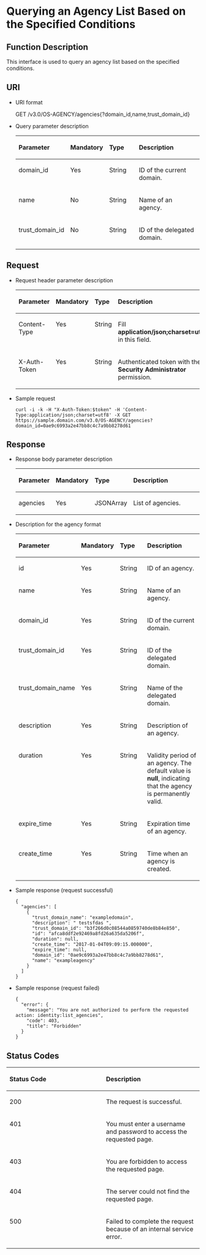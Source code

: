 # Querying an Agency List Based on the Specified Conditions<a name="en-us_topic_0079467614"></a>

## Function Description<a name="s351a53087b624bf68c88f723526bd5d4"></a>

This interface is used to query an agency list based on the specified conditions.

## URI<a name="s08fde0a01f0a4ead8e8fc38549803afc"></a>

-   URI format

    GET /v3.0/OS-AGENCY/agencies\{?domain\_id,name,trust\_domain\_id\}


-   Query parameter description

    <a name="tc955f64c43f647049fb9c0165b18cdc2"></a>
    <table><thead align="left"><tr id="r79b5dc33889447b7a605f44df82b31e8"><th class="cellrowborder" valign="top" width="18.360000000000003%" id="mcps1.1.5.1.1"><p id="a5cf140b235a143eab767f5bff8c9f08f"><a name="a5cf140b235a143eab767f5bff8c9f08f"></a><a name="a5cf140b235a143eab767f5bff8c9f08f"></a><strong id="en-us_topic_0026586105_b842352706143612"><a name="en-us_topic_0026586105_b842352706143612"></a><a name="en-us_topic_0026586105_b842352706143612"></a>Parameter</strong></p>
    </th>
    <th class="cellrowborder" valign="top" width="18.48%" id="mcps1.1.5.1.2"><p id="a4b51552dc6024331908f59e52aededb1"><a name="a4b51552dc6024331908f59e52aededb1"></a><a name="a4b51552dc6024331908f59e52aededb1"></a><strong id="b84235270616358_1"><a name="b84235270616358_1"></a><a name="b84235270616358_1"></a>Mandatory</strong></p>
    </th>
    <th class="cellrowborder" valign="top" width="18.86%" id="mcps1.1.5.1.3"><p id="a09624a05c0a041a48f058a0658b9cff2"><a name="a09624a05c0a041a48f058a0658b9cff2"></a><a name="a09624a05c0a041a48f058a0658b9cff2"></a><strong id="b842352706143526_1"><a name="b842352706143526_1"></a><a name="b842352706143526_1"></a>Type</strong></p>
    </th>
    <th class="cellrowborder" valign="top" width="44.3%" id="mcps1.1.5.1.4"><p id="a9403c6c94f0449c18818099a34847fff"><a name="a9403c6c94f0449c18818099a34847fff"></a><a name="a9403c6c94f0449c18818099a34847fff"></a><strong id="b20601766145329_1"><a name="b20601766145329_1"></a><a name="b20601766145329_1"></a>Description</strong></p>
    </th>
    </tr>
    </thead>
    <tbody><tr id="rb603c04755804200b8a9db46f374bfbe"><td class="cellrowborder" valign="top" width="18.360000000000003%" headers="mcps1.1.5.1.1 "><p id="a70ffef7b605940ceab2554ffa2e9c9e0"><a name="a70ffef7b605940ceab2554ffa2e9c9e0"></a><a name="a70ffef7b605940ceab2554ffa2e9c9e0"></a>domain_id</p>
    </td>
    <td class="cellrowborder" valign="top" width="18.48%" headers="mcps1.1.5.1.2 "><p id="a193d0d26deaf43b6b0783d496d91b15d"><a name="a193d0d26deaf43b6b0783d496d91b15d"></a><a name="a193d0d26deaf43b6b0783d496d91b15d"></a>Yes</p>
    </td>
    <td class="cellrowborder" valign="top" width="18.86%" headers="mcps1.1.5.1.3 "><p id="a4863d79620a24f2d8b953e5e6fe79902"><a name="a4863d79620a24f2d8b953e5e6fe79902"></a><a name="a4863d79620a24f2d8b953e5e6fe79902"></a>String</p>
    </td>
    <td class="cellrowborder" valign="top" width="44.3%" headers="mcps1.1.5.1.4 "><p id="acaf56792cac247aeb78c01f3d94681fd"><a name="acaf56792cac247aeb78c01f3d94681fd"></a><a name="acaf56792cac247aeb78c01f3d94681fd"></a>ID of the current domain.</p>
    </td>
    </tr>
    <tr id="ra0d821ace5f643878bec108d34734201"><td class="cellrowborder" valign="top" width="18.360000000000003%" headers="mcps1.1.5.1.1 "><p id="a1ca6e155158f459593999840eb90a1da"><a name="a1ca6e155158f459593999840eb90a1da"></a><a name="a1ca6e155158f459593999840eb90a1da"></a>name</p>
    </td>
    <td class="cellrowborder" valign="top" width="18.48%" headers="mcps1.1.5.1.2 "><p id="aa704c8457ad2413aaa8f8f704a57d9cb"><a name="aa704c8457ad2413aaa8f8f704a57d9cb"></a><a name="aa704c8457ad2413aaa8f8f704a57d9cb"></a>No</p>
    </td>
    <td class="cellrowborder" valign="top" width="18.86%" headers="mcps1.1.5.1.3 "><p id="a802ff17d536848c3a3626be288e81f2c"><a name="a802ff17d536848c3a3626be288e81f2c"></a><a name="a802ff17d536848c3a3626be288e81f2c"></a>String</p>
    </td>
    <td class="cellrowborder" valign="top" width="44.3%" headers="mcps1.1.5.1.4 "><p id="a98a47a8d92ec42209fed0c3a5dad302c"><a name="a98a47a8d92ec42209fed0c3a5dad302c"></a><a name="a98a47a8d92ec42209fed0c3a5dad302c"></a>Name of an agency.</p>
    </td>
    </tr>
    <tr id="row0981727204512"><td class="cellrowborder" valign="top" width="18.360000000000003%" headers="mcps1.1.5.1.1 "><p id="p2982142724519"><a name="p2982142724519"></a><a name="p2982142724519"></a>trust_domain_id</p>
    </td>
    <td class="cellrowborder" valign="top" width="18.48%" headers="mcps1.1.5.1.2 "><p id="p39824274453"><a name="p39824274453"></a><a name="p39824274453"></a>No</p>
    </td>
    <td class="cellrowborder" valign="top" width="18.86%" headers="mcps1.1.5.1.3 "><p id="p1798212715451"><a name="p1798212715451"></a><a name="p1798212715451"></a>String</p>
    </td>
    <td class="cellrowborder" valign="top" width="44.3%" headers="mcps1.1.5.1.4 "><p id="p698232764511"><a name="p698232764511"></a><a name="p698232764511"></a>ID of the delegated domain.</p>
    </td>
    </tr>
    </tbody>
    </table>


## Request<a name="s7730776dd0be4258b07cfc8001cc82e3"></a>

-   Request header parameter description

    <a name="t10f54517dbcc4a03831bbfa37e3e0f76"></a>
    <table><thead align="left"><tr id="r7b5c0cd2a702444a8b36935202710c14"><th class="cellrowborder" valign="top" width="18.698130186981302%" id="mcps1.1.5.1.1"><p id="a4f33c3460da84fffbe137fefbd621939"><a name="a4f33c3460da84fffbe137fefbd621939"></a><a name="a4f33c3460da84fffbe137fefbd621939"></a><strong id="b751019581"><a name="b751019581"></a><a name="b751019581"></a>Parameter</strong></p>
    </th>
    <th class="cellrowborder" valign="top" width="18.188181181881813%" id="mcps1.1.5.1.2"><p id="ac771b1051939406a977f3d01269784e6"><a name="ac771b1051939406a977f3d01269784e6"></a><a name="ac771b1051939406a977f3d01269784e6"></a><strong id="b84235270616358_3"><a name="b84235270616358_3"></a><a name="b84235270616358_3"></a>Mandatory</strong></p>
    </th>
    <th class="cellrowborder" valign="top" width="18.66813318668133%" id="mcps1.1.5.1.3"><p id="a7f14cc65c30d4d29a42772f0f05d699a"><a name="a7f14cc65c30d4d29a42772f0f05d699a"></a><a name="a7f14cc65c30d4d29a42772f0f05d699a"></a><strong id="b842352706143526_3"><a name="b842352706143526_3"></a><a name="b842352706143526_3"></a>Type</strong></p>
    </th>
    <th class="cellrowborder" valign="top" width="44.44555544445555%" id="mcps1.1.5.1.4"><p id="aa6efa916a232459fa15ee2c3829955aa"><a name="aa6efa916a232459fa15ee2c3829955aa"></a><a name="aa6efa916a232459fa15ee2c3829955aa"></a><strong id="b20601766145329_3"><a name="b20601766145329_3"></a><a name="b20601766145329_3"></a>Description</strong></p>
    </th>
    </tr>
    </thead>
    <tbody><tr id="r6847fe683769403d9f201b63f1a41a37"><td class="cellrowborder" valign="top" width="18.698130186981302%" headers="mcps1.1.5.1.1 "><p id="a20bd172006a745e48fc7d63cc8a6bb07"><a name="a20bd172006a745e48fc7d63cc8a6bb07"></a><a name="a20bd172006a745e48fc7d63cc8a6bb07"></a>Content-Type</p>
    </td>
    <td class="cellrowborder" valign="top" width="18.188181181881813%" headers="mcps1.1.5.1.2 "><p id="a3e14fea6edfc4e5189724017a30c5b20"><a name="a3e14fea6edfc4e5189724017a30c5b20"></a><a name="a3e14fea6edfc4e5189724017a30c5b20"></a>Yes</p>
    </td>
    <td class="cellrowborder" valign="top" width="18.66813318668133%" headers="mcps1.1.5.1.3 "><p id="a52e5b54be9144f0eb25f763df7a4ab53"><a name="a52e5b54be9144f0eb25f763df7a4ab53"></a><a name="a52e5b54be9144f0eb25f763df7a4ab53"></a>String</p>
    </td>
    <td class="cellrowborder" valign="top" width="44.44555544445555%" headers="mcps1.1.5.1.4 "><p id="a1b153a1e9dab46439d82ac79b23ea22e"><a name="a1b153a1e9dab46439d82ac79b23ea22e"></a><a name="a1b153a1e9dab46439d82ac79b23ea22e"></a>Fill <strong id="b842352706161331"><a name="b842352706161331"></a><a name="b842352706161331"></a>application/json;charset=utf8</strong> in this field.</p>
    </td>
    </tr>
    <tr id="r6216c12734e742aa931ef342eb45a7e7"><td class="cellrowborder" valign="top" width="18.698130186981302%" headers="mcps1.1.5.1.1 "><p id="afd66d1ddd49a4892a90a05ad1b71d542"><a name="afd66d1ddd49a4892a90a05ad1b71d542"></a><a name="afd66d1ddd49a4892a90a05ad1b71d542"></a>X-Auth-Token</p>
    </td>
    <td class="cellrowborder" valign="top" width="18.188181181881813%" headers="mcps1.1.5.1.2 "><p id="af6f2e0365f964329b0beff328366d677"><a name="af6f2e0365f964329b0beff328366d677"></a><a name="af6f2e0365f964329b0beff328366d677"></a>Yes</p>
    </td>
    <td class="cellrowborder" valign="top" width="18.66813318668133%" headers="mcps1.1.5.1.3 "><p id="a086767e16f914d81a4c0ee48994cee87"><a name="a086767e16f914d81a4c0ee48994cee87"></a><a name="a086767e16f914d81a4c0ee48994cee87"></a>String</p>
    </td>
    <td class="cellrowborder" valign="top" width="44.44555544445555%" headers="mcps1.1.5.1.4 "><p id="p57174477113315"><a name="p57174477113315"></a><a name="p57174477113315"></a>Authenticated token with the <strong id="b750798910387"><a name="b750798910387"></a><a name="b750798910387"></a>Security Administrator</strong> permission.</p>
    </td>
    </tr>
    </tbody>
    </table>


-   Sample request

    ```
    curl -i -k -H "X-Auth-Token:$token" -H 'Content-Type:application/json;charset=utf8' -X GET https://sample.domain.com/v3.0/OS-AGENCY/agencies?domain_id=0ae9c6993a2e47bb8c4c7a9bb8278d61
    ```


## Response<a name="s198ef18fb06f4e758c416b93700e996d"></a>

-   Response body parameter description

    <a name="t25fa11869fcc4bbe930214e8b3a352a8"></a>
    <table><thead align="left"><tr id="r607717c6cad24f3085d946d96e8706f6"><th class="cellrowborder" valign="top" width="18.891889188918892%" id="mcps1.1.5.1.1"><p id="a60b8a28cb4a14f4d957e11fbb5ed3491"><a name="a60b8a28cb4a14f4d957e11fbb5ed3491"></a><a name="a60b8a28cb4a14f4d957e11fbb5ed3491"></a><strong id="b1113612120"><a name="b1113612120"></a><a name="b1113612120"></a>Parameter</strong></p>
    </th>
    <th class="cellrowborder" valign="top" width="18.13181318131813%" id="mcps1.1.5.1.2"><p id="a18979c4eb8f144c889953807a71fe2c0"><a name="a18979c4eb8f144c889953807a71fe2c0"></a><a name="a18979c4eb8f144c889953807a71fe2c0"></a><strong id="b842352706161749_1"><a name="b842352706161749_1"></a><a name="b842352706161749_1"></a>Mandatory</strong></p>
    </th>
    <th class="cellrowborder" valign="top" width="18.93189318931893%" id="mcps1.1.5.1.3"><p id="aac65acd7fc7b4c96933b30be7d73b987"><a name="aac65acd7fc7b4c96933b30be7d73b987"></a><a name="aac65acd7fc7b4c96933b30be7d73b987"></a><strong id="b842352706143526_5"><a name="b842352706143526_5"></a><a name="b842352706143526_5"></a>Type</strong></p>
    </th>
    <th class="cellrowborder" valign="top" width="44.04440444044405%" id="mcps1.1.5.1.4"><p id="ae0490d31122747f29843f4295fab3147"><a name="ae0490d31122747f29843f4295fab3147"></a><a name="ae0490d31122747f29843f4295fab3147"></a><strong id="b6981351183141_1"><a name="b6981351183141_1"></a><a name="b6981351183141_1"></a>Description</strong></p>
    </th>
    </tr>
    </thead>
    <tbody><tr id="rae278792d71a4337b1b3ebb9d3cee2d8"><td class="cellrowborder" valign="top" width="18.891889188918892%" headers="mcps1.1.5.1.1 "><p id="ac8b2e0e1384f4dfc8cdea40e1b2992d5"><a name="ac8b2e0e1384f4dfc8cdea40e1b2992d5"></a><a name="ac8b2e0e1384f4dfc8cdea40e1b2992d5"></a>agencies</p>
    </td>
    <td class="cellrowborder" valign="top" width="18.13181318131813%" headers="mcps1.1.5.1.2 "><p id="a3f02f98df8b4493c810f2017e8d18dd0"><a name="a3f02f98df8b4493c810f2017e8d18dd0"></a><a name="a3f02f98df8b4493c810f2017e8d18dd0"></a>Yes</p>
    </td>
    <td class="cellrowborder" valign="top" width="18.93189318931893%" headers="mcps1.1.5.1.3 "><p id="a20eedf6a66c144868d14c84c17b47526"><a name="a20eedf6a66c144868d14c84c17b47526"></a><a name="a20eedf6a66c144868d14c84c17b47526"></a>JSONArray</p>
    </td>
    <td class="cellrowborder" valign="top" width="44.04440444044405%" headers="mcps1.1.5.1.4 "><p id="adba154707b0049a19d9f6c70c5ff6936"><a name="adba154707b0049a19d9f6c70c5ff6936"></a><a name="adba154707b0049a19d9f6c70c5ff6936"></a>List of agencies.</p>
    </td>
    </tr>
    </tbody>
    </table>

-   Description for the agency format

    <a name="ta8ec7733f3e249568598f092b2720528"></a>
    <table><thead align="left"><tr id="redb2511c03314e6688cf6683d2c25de8"><th class="cellrowborder" valign="top" width="19.16%" id="mcps1.1.5.1.1"><p id="a9a1c101100ac49d8b01b6fff33850669"><a name="a9a1c101100ac49d8b01b6fff33850669"></a><a name="a9a1c101100ac49d8b01b6fff33850669"></a><strong id="b512049903"><a name="b512049903"></a><a name="b512049903"></a>Parameter</strong></p>
    </th>
    <th class="cellrowborder" valign="top" width="18.13%" id="mcps1.1.5.1.2"><p id="a1346a92b22174e5686a156f2fb7d36f1"><a name="a1346a92b22174e5686a156f2fb7d36f1"></a><a name="a1346a92b22174e5686a156f2fb7d36f1"></a><strong id="b842352706161749_3"><a name="b842352706161749_3"></a><a name="b842352706161749_3"></a>Mandatory</strong></p>
    </th>
    <th class="cellrowborder" valign="top" width="18.93%" id="mcps1.1.5.1.3"><p id="a70c10262fdca44c8b6330a1ea18cd1b4"><a name="a70c10262fdca44c8b6330a1ea18cd1b4"></a><a name="a70c10262fdca44c8b6330a1ea18cd1b4"></a><strong id="b842352706143526_7"><a name="b842352706143526_7"></a><a name="b842352706143526_7"></a>Type</strong></p>
    </th>
    <th class="cellrowborder" valign="top" width="43.78%" id="mcps1.1.5.1.4"><p id="a6897c47449a749889693a4715dc29b50"><a name="a6897c47449a749889693a4715dc29b50"></a><a name="a6897c47449a749889693a4715dc29b50"></a><strong id="b6981351183141_3"><a name="b6981351183141_3"></a><a name="b6981351183141_3"></a>Description</strong></p>
    </th>
    </tr>
    </thead>
    <tbody><tr id="r110078ccf9074b61964145e1ab6b4641"><td class="cellrowborder" valign="top" width="19.16%" headers="mcps1.1.5.1.1 "><p id="a63c3299b0ce34c21b2a46a56bdb3a264"><a name="a63c3299b0ce34c21b2a46a56bdb3a264"></a><a name="a63c3299b0ce34c21b2a46a56bdb3a264"></a>id</p>
    </td>
    <td class="cellrowborder" valign="top" width="18.13%" headers="mcps1.1.5.1.2 "><p id="aacfeadabeffa4782b3659e6653070707"><a name="aacfeadabeffa4782b3659e6653070707"></a><a name="aacfeadabeffa4782b3659e6653070707"></a>Yes</p>
    </td>
    <td class="cellrowborder" valign="top" width="18.93%" headers="mcps1.1.5.1.3 "><p id="ae17a21f3468e4ff9a3ef45623af3c959"><a name="ae17a21f3468e4ff9a3ef45623af3c959"></a><a name="ae17a21f3468e4ff9a3ef45623af3c959"></a>String</p>
    </td>
    <td class="cellrowborder" valign="top" width="43.78%" headers="mcps1.1.5.1.4 "><p id="a25157631aeb2483381bbdc786cf25894"><a name="a25157631aeb2483381bbdc786cf25894"></a><a name="a25157631aeb2483381bbdc786cf25894"></a>ID of an agency.</p>
    </td>
    </tr>
    <tr id="r9313bd23c4384e42a2f8807a693ec666"><td class="cellrowborder" valign="top" width="19.16%" headers="mcps1.1.5.1.1 "><p id="a66df6c7fe64e46c9b330d702d2bb4eae"><a name="a66df6c7fe64e46c9b330d702d2bb4eae"></a><a name="a66df6c7fe64e46c9b330d702d2bb4eae"></a>name</p>
    </td>
    <td class="cellrowborder" valign="top" width="18.13%" headers="mcps1.1.5.1.2 "><p id="abb3b9446d1964dcba392ac04363918f2"><a name="abb3b9446d1964dcba392ac04363918f2"></a><a name="abb3b9446d1964dcba392ac04363918f2"></a>Yes</p>
    </td>
    <td class="cellrowborder" valign="top" width="18.93%" headers="mcps1.1.5.1.3 "><p id="a7d8a46dfe96143ee965795296322d053"><a name="a7d8a46dfe96143ee965795296322d053"></a><a name="a7d8a46dfe96143ee965795296322d053"></a>String</p>
    </td>
    <td class="cellrowborder" valign="top" width="43.78%" headers="mcps1.1.5.1.4 "><p id="adf0ce3fd3ecd4eb2a1847aebaa0eccc1"><a name="adf0ce3fd3ecd4eb2a1847aebaa0eccc1"></a><a name="adf0ce3fd3ecd4eb2a1847aebaa0eccc1"></a>Name of an agency.</p>
    </td>
    </tr>
    <tr id="r691ce2d2be9b4f0d9b446bae0c47d44a"><td class="cellrowborder" valign="top" width="19.16%" headers="mcps1.1.5.1.1 "><p id="en-us_topic_0059029098_p27845782253"><a name="en-us_topic_0059029098_p27845782253"></a><a name="en-us_topic_0059029098_p27845782253"></a>domain_id</p>
    </td>
    <td class="cellrowborder" valign="top" width="18.13%" headers="mcps1.1.5.1.2 "><p id="aaccfb0ccad5f45838c408cf9bfdd15f4"><a name="aaccfb0ccad5f45838c408cf9bfdd15f4"></a><a name="aaccfb0ccad5f45838c408cf9bfdd15f4"></a>Yes</p>
    </td>
    <td class="cellrowborder" valign="top" width="18.93%" headers="mcps1.1.5.1.3 "><p id="a807774074d544fd0859de28bcf268291"><a name="a807774074d544fd0859de28bcf268291"></a><a name="a807774074d544fd0859de28bcf268291"></a>String</p>
    </td>
    <td class="cellrowborder" valign="top" width="43.78%" headers="mcps1.1.5.1.4 "><p id="ae2406e3e6f744fac9745bedcff50f650"><a name="ae2406e3e6f744fac9745bedcff50f650"></a><a name="ae2406e3e6f744fac9745bedcff50f650"></a>ID of the current domain.</p>
    </td>
    </tr>
    <tr id="r325a9bff4b994a34b57507d4be78beb8"><td class="cellrowborder" valign="top" width="19.16%" headers="mcps1.1.5.1.1 "><p id="ad3629c12f37d4d9592921c14bc84cf6a"><a name="ad3629c12f37d4d9592921c14bc84cf6a"></a><a name="ad3629c12f37d4d9592921c14bc84cf6a"></a>trust_domain_id</p>
    </td>
    <td class="cellrowborder" valign="top" width="18.13%" headers="mcps1.1.5.1.2 "><p id="a2b4c52c03e994fdebfb89d893d4783c1"><a name="a2b4c52c03e994fdebfb89d893d4783c1"></a><a name="a2b4c52c03e994fdebfb89d893d4783c1"></a>Yes</p>
    </td>
    <td class="cellrowborder" valign="top" width="18.93%" headers="mcps1.1.5.1.3 "><p id="a0f101baff64e42f2b2f4e7992cf53e11"><a name="a0f101baff64e42f2b2f4e7992cf53e11"></a><a name="a0f101baff64e42f2b2f4e7992cf53e11"></a>String</p>
    </td>
    <td class="cellrowborder" valign="top" width="43.78%" headers="mcps1.1.5.1.4 "><p id="afd114fc907224d158f657dbde21b7cc7"><a name="afd114fc907224d158f657dbde21b7cc7"></a><a name="afd114fc907224d158f657dbde21b7cc7"></a>ID of the delegated domain.</p>
    </td>
    </tr>
    <tr id="r80e0a5d33f4042f380f5dc2508e86d33"><td class="cellrowborder" valign="top" width="19.16%" headers="mcps1.1.5.1.1 "><p id="a11f4b492e6e54a35b90f5fa822632c68"><a name="a11f4b492e6e54a35b90f5fa822632c68"></a><a name="a11f4b492e6e54a35b90f5fa822632c68"></a>trust_domain_name</p>
    </td>
    <td class="cellrowborder" valign="top" width="18.13%" headers="mcps1.1.5.1.2 "><p id="a2e4ea74a231e40a79a3d85832c48c2f7"><a name="a2e4ea74a231e40a79a3d85832c48c2f7"></a><a name="a2e4ea74a231e40a79a3d85832c48c2f7"></a>Yes</p>
    </td>
    <td class="cellrowborder" valign="top" width="18.93%" headers="mcps1.1.5.1.3 "><p id="ae068b7139057460cb86f4b8558642212"><a name="ae068b7139057460cb86f4b8558642212"></a><a name="ae068b7139057460cb86f4b8558642212"></a>String</p>
    </td>
    <td class="cellrowborder" valign="top" width="43.78%" headers="mcps1.1.5.1.4 "><p id="a885ded2f854540519e8453ab8c140d13"><a name="a885ded2f854540519e8453ab8c140d13"></a><a name="a885ded2f854540519e8453ab8c140d13"></a>Name of the delegated domain.</p>
    </td>
    </tr>
    <tr id="rfff3a67faefa4a4d90ccc4d55117e826"><td class="cellrowborder" valign="top" width="19.16%" headers="mcps1.1.5.1.1 "><p id="a3d83a6e80abe424bb89c81a56a345db9"><a name="a3d83a6e80abe424bb89c81a56a345db9"></a><a name="a3d83a6e80abe424bb89c81a56a345db9"></a>description</p>
    </td>
    <td class="cellrowborder" valign="top" width="18.13%" headers="mcps1.1.5.1.2 "><p id="a551138aae7ee4ffc8e5b18e8817ad4a3"><a name="a551138aae7ee4ffc8e5b18e8817ad4a3"></a><a name="a551138aae7ee4ffc8e5b18e8817ad4a3"></a>Yes</p>
    </td>
    <td class="cellrowborder" valign="top" width="18.93%" headers="mcps1.1.5.1.3 "><p id="a193994eeb3d54231a63b3f00f9c54356"><a name="a193994eeb3d54231a63b3f00f9c54356"></a><a name="a193994eeb3d54231a63b3f00f9c54356"></a>String</p>
    </td>
    <td class="cellrowborder" valign="top" width="43.78%" headers="mcps1.1.5.1.4 "><p id="a9898e931b68c425e925bbc45b62cabaa"><a name="a9898e931b68c425e925bbc45b62cabaa"></a><a name="a9898e931b68c425e925bbc45b62cabaa"></a>Description of an agency.</p>
    </td>
    </tr>
    <tr id="r2bcc39d4ccd44d5f960103b0078650dd"><td class="cellrowborder" valign="top" width="19.16%" headers="mcps1.1.5.1.1 "><p id="a331f9511108649f099fca4b621d2e652"><a name="a331f9511108649f099fca4b621d2e652"></a><a name="a331f9511108649f099fca4b621d2e652"></a>duration</p>
    </td>
    <td class="cellrowborder" valign="top" width="18.13%" headers="mcps1.1.5.1.2 "><p id="a849d9919d2e24ccbb99e7c2540d9e6b8"><a name="a849d9919d2e24ccbb99e7c2540d9e6b8"></a><a name="a849d9919d2e24ccbb99e7c2540d9e6b8"></a>Yes</p>
    </td>
    <td class="cellrowborder" valign="top" width="18.93%" headers="mcps1.1.5.1.3 "><p id="a6e474dedf75c47aaa89707390041df4d"><a name="a6e474dedf75c47aaa89707390041df4d"></a><a name="a6e474dedf75c47aaa89707390041df4d"></a>String</p>
    </td>
    <td class="cellrowborder" valign="top" width="43.78%" headers="mcps1.1.5.1.4 "><p id="en-us_topic_0059029098_p332264614915"><a name="en-us_topic_0059029098_p332264614915"></a><a name="en-us_topic_0059029098_p332264614915"></a>Validity period of an agency. The default value is <strong id="b84235270615357"><a name="b84235270615357"></a><a name="b84235270615357"></a>null</strong>, indicating that the agency is permanently valid.</p>
    </td>
    </tr>
    <tr id="r47accea11d2a4656b5f59f9a91d4d0e4"><td class="cellrowborder" valign="top" width="19.16%" headers="mcps1.1.5.1.1 "><p id="a7952ac6cef1748f9b602370442dac4e6"><a name="a7952ac6cef1748f9b602370442dac4e6"></a><a name="a7952ac6cef1748f9b602370442dac4e6"></a>expire_time</p>
    </td>
    <td class="cellrowborder" valign="top" width="18.13%" headers="mcps1.1.5.1.2 "><p id="acde65e73e5884215896fb0dfbacfd4d8"><a name="acde65e73e5884215896fb0dfbacfd4d8"></a><a name="acde65e73e5884215896fb0dfbacfd4d8"></a>Yes</p>
    </td>
    <td class="cellrowborder" valign="top" width="18.93%" headers="mcps1.1.5.1.3 "><p id="a233710e9c7a74a359805e3a792fe50eb"><a name="a233710e9c7a74a359805e3a792fe50eb"></a><a name="a233710e9c7a74a359805e3a792fe50eb"></a>String</p>
    </td>
    <td class="cellrowborder" valign="top" width="43.78%" headers="mcps1.1.5.1.4 "><p id="adc40a6e0b8434d50ac019a190bccf712"><a name="adc40a6e0b8434d50ac019a190bccf712"></a><a name="adc40a6e0b8434d50ac019a190bccf712"></a>Expiration time of an agency.</p>
    </td>
    </tr>
    <tr id="r4da6881b747348288637c6c1d8ec00e2"><td class="cellrowborder" valign="top" width="19.16%" headers="mcps1.1.5.1.1 "><p id="a7ec8cdeeb85a480c8cab8dd98d89e0e8"><a name="a7ec8cdeeb85a480c8cab8dd98d89e0e8"></a><a name="a7ec8cdeeb85a480c8cab8dd98d89e0e8"></a>create_time</p>
    </td>
    <td class="cellrowborder" valign="top" width="18.13%" headers="mcps1.1.5.1.2 "><p id="a01610d2c42324f74afab101741bd4377"><a name="a01610d2c42324f74afab101741bd4377"></a><a name="a01610d2c42324f74afab101741bd4377"></a>Yes</p>
    </td>
    <td class="cellrowborder" valign="top" width="18.93%" headers="mcps1.1.5.1.3 "><p id="a04aed5dc54a746b4846d2044e0854bb8"><a name="a04aed5dc54a746b4846d2044e0854bb8"></a><a name="a04aed5dc54a746b4846d2044e0854bb8"></a>String</p>
    </td>
    <td class="cellrowborder" valign="top" width="43.78%" headers="mcps1.1.5.1.4 "><p id="a411673306f3d4621999f7fbd460d5612"><a name="a411673306f3d4621999f7fbd460d5612"></a><a name="a411673306f3d4621999f7fbd460d5612"></a>Time when an agency is created.</p>
    </td>
    </tr>
    </tbody>
    </table>


-   Sample response \(request successful\)

    ```
    {
      "agencies": [
        {
          "trust_domain_name": "exampledomain",
          "description": " testsfdas ",
          "trust_domain_id": "b3f266d0c08544a0859740de8b84e850",
          "id": "afca8ddf2e92469a8fd26a635da5206f",
          "duration": null,
          "create_time": "2017-01-04T09:09:15.000000",
          "expire_time": null,
          "domain_id": "0ae9c6993a2e47bb8c4c7a9bb8278d61",
          "name": "exampleagency"
        }
      ]
    }
    ```


-   Sample response \(request failed\)

    ```
    {
      "error": {
        "message": "You are not authorized to perform the requested action: identity:list_agencies",
        "code": 403,
        "title": "Forbidden"
      }
    }
    ```


## **Status Codes**<a name="s5265144bfc06480cb5006e53b414094b"></a>

<a name="t10316128f6d1479d8eb3c20842d6cb05"></a>
<table><thead align="left"><tr id="r41c0a862739b4129a1e7477f0148c7e2"><th class="cellrowborder" valign="top" width="50%" id="mcps1.1.3.1.1"><p id="a2d85218ca7f644028b00cf625ce46cec"><a name="a2d85218ca7f644028b00cf625ce46cec"></a><a name="a2d85218ca7f644028b00cf625ce46cec"></a><strong id="b842352706183230_3"><a name="b842352706183230_3"></a><a name="b842352706183230_3"></a>Status Code</strong></p>
</th>
<th class="cellrowborder" valign="top" width="50%" id="mcps1.1.3.1.2"><p id="ae7d197d8cff948488553163ca813095d"><a name="ae7d197d8cff948488553163ca813095d"></a><a name="ae7d197d8cff948488553163ca813095d"></a><strong id="b20601766145329_5"><a name="b20601766145329_5"></a><a name="b20601766145329_5"></a>Description</strong></p>
</th>
</tr>
</thead>
<tbody><tr id="r41ba72042c6a484cbf3b90b8aa4c7f60"><td class="cellrowborder" valign="top" width="50%" headers="mcps1.1.3.1.1 "><p id="ac3b0732dbcb44954bd7c67a20b9752ed"><a name="ac3b0732dbcb44954bd7c67a20b9752ed"></a><a name="ac3b0732dbcb44954bd7c67a20b9752ed"></a>200</p>
</td>
<td class="cellrowborder" valign="top" width="50%" headers="mcps1.1.3.1.2 "><p id="ac4b9041eb5c746518c888bc5653d3e5b"><a name="ac4b9041eb5c746518c888bc5653d3e5b"></a><a name="ac4b9041eb5c746518c888bc5653d3e5b"></a>The request is successful.</p>
</td>
</tr>
<tr id="r4a7c11abcd714755aa9c7b10ead1e3bc"><td class="cellrowborder" valign="top" width="50%" headers="mcps1.1.3.1.1 "><p id="a4cab802f9df940daaba760aa19116435"><a name="a4cab802f9df940daaba760aa19116435"></a><a name="a4cab802f9df940daaba760aa19116435"></a>401</p>
</td>
<td class="cellrowborder" valign="top" width="50%" headers="mcps1.1.3.1.2 "><p id="aa922b46662de42e28dbe8b28f954c12c"><a name="aa922b46662de42e28dbe8b28f954c12c"></a><a name="aa922b46662de42e28dbe8b28f954c12c"></a>You must enter a username and password to access the requested page.</p>
</td>
</tr>
<tr id="r5637e9b3de70452f8811b285d3ee63f6"><td class="cellrowborder" valign="top" width="50%" headers="mcps1.1.3.1.1 "><p id="a6153873f5cb54b94bc6f6ca0ef4c98ae"><a name="a6153873f5cb54b94bc6f6ca0ef4c98ae"></a><a name="a6153873f5cb54b94bc6f6ca0ef4c98ae"></a>403</p>
</td>
<td class="cellrowborder" valign="top" width="50%" headers="mcps1.1.3.1.2 "><p id="a5b992477df8a4cbba92d8c4bd8e5b355"><a name="a5b992477df8a4cbba92d8c4bd8e5b355"></a><a name="a5b992477df8a4cbba92d8c4bd8e5b355"></a>You are forbidden to access the requested page.</p>
</td>
</tr>
<tr id="row166461220388"><td class="cellrowborder" valign="top" width="50%" headers="mcps1.1.3.1.1 "><p id="p206471620982"><a name="p206471620982"></a><a name="p206471620982"></a>404</p>
</td>
<td class="cellrowborder" valign="top" width="50%" headers="mcps1.1.3.1.2 "><p id="p564720201881"><a name="p564720201881"></a><a name="p564720201881"></a>The server could not find the requested page.</p>
</td>
</tr>
<tr id="r10c22aac01bf4282914d5c6811a28c0f"><td class="cellrowborder" valign="top" width="50%" headers="mcps1.1.3.1.1 "><p id="a5e6bd16dc1fb412ebf7aaa4b1dfc20eb"><a name="a5e6bd16dc1fb412ebf7aaa4b1dfc20eb"></a><a name="a5e6bd16dc1fb412ebf7aaa4b1dfc20eb"></a>500</p>
</td>
<td class="cellrowborder" valign="top" width="50%" headers="mcps1.1.3.1.2 "><p id="a9efd6c5584d642b49f94fd416155ecca"><a name="a9efd6c5584d642b49f94fd416155ecca"></a><a name="a9efd6c5584d642b49f94fd416155ecca"></a>Failed to complete the request because of an internal service error.</p>
</td>
</tr>
</tbody>
</table>

